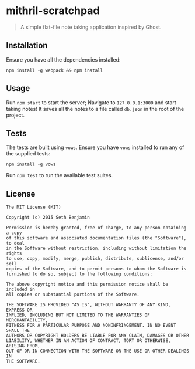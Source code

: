 # mithril-scratchpad
> A simple flat-file note taking application inspired by Ghost.

## Installation
Ensure you have all the dependencies installed:

```shell
npm install -g webpack && npm install
```

## Usage
Run `npm start` to start the server; Navigate to `127.0.0.1:3000` and start taking notes! It saves all the notes to a file called `db.json` in the root of the project.

## Tests
The tests are built using `vows`. Ensure you have `vows` installed to run any of the supplied tests:

```shell
npm install -g vows
```

Run `npm test` to run the available test suites.

## License
```
The MIT License (MIT)

Copyright (c) 2015 Seth Benjamin

Permission is hereby granted, free of charge, to any person obtaining a copy
of this software and associated documentation files (the "Software"), to deal
in the Software without restriction, including without limitation the rights
to use, copy, modify, merge, publish, distribute, sublicense, and/or sell
copies of the Software, and to permit persons to whom the Software is
furnished to do so, subject to the following conditions:

The above copyright notice and this permission notice shall be included in
all copies or substantial portions of the Software.

THE SOFTWARE IS PROVIDED "AS IS", WITHOUT WARRANTY OF ANY KIND, EXPRESS OR
IMPLIED, INCLUDING BUT NOT LIMITED TO THE WARRANTIES OF MERCHANTABILITY,
FITNESS FOR A PARTICULAR PURPOSE AND NONINFRINGEMENT. IN NO EVENT SHALL THE
AUTHORS OR COPYRIGHT HOLDERS BE LIABLE FOR ANY CLAIM, DAMAGES OR OTHER
LIABILITY, WHETHER IN AN ACTION OF CONTRACT, TORT OR OTHERWISE, ARISING FROM,
OUT OF OR IN CONNECTION WITH THE SOFTWARE OR THE USE OR OTHER DEALINGS IN
THE SOFTWARE.

```
